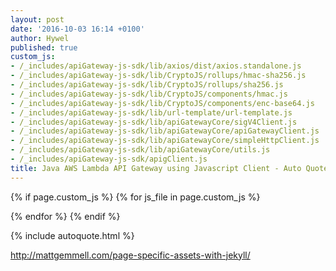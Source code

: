 ```yaml
---
layout: post
date: '2016-10-03 16:14 +0100'
author: Hywel
published: true
custom_js:
- /_includes/apiGateway-js-sdk/lib/axios/dist/axios.standalone.js
- /_includes/apiGateway-js-sdk/lib/CryptoJS/rollups/hmac-sha256.js
- /_includes/apiGateway-js-sdk/lib/CryptoJS/rollups/sha256.js
- /_includes/apiGateway-js-sdk/lib/CryptoJS/components/hmac.js
- /_includes/apiGateway-js-sdk/lib/CryptoJS/components/enc-base64.js
- /_includes/apiGateway-js-sdk/lib/url-template/url-template.js
- /_includes/apiGateway-js-sdk/lib/apiGatewayCore/sigV4Client.js
- /_includes/apiGateway-js-sdk/lib/apiGatewayCore/apiGatewayClient.js
- /_includes/apiGateway-js-sdk/lib/apiGatewayCore/simpleHttpClient.js
- /_includes/apiGateway-js-sdk/lib/apiGatewayCore/utils.js
- /_includes/apiGateway-js-sdk/apigClient.js
title: Java AWS Lambda API Gateway using Javascript Client - Auto Quote
---
```

{% if page.custom_js %}
  {% for js_file in page.custom_js %}
  <script src='{{ js_file }}' type="text/javascript"></script>
  {% endfor %}
{% endif %}

{% include autoquote.html %}

http://mattgemmell.com/page-specific-assets-with-jekyll/
